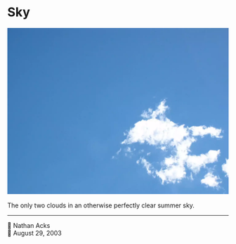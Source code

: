 # Sky

![A clear blue sky with two small blinding white clouds in the lower right](assets/2838105bd4160e2eca73774ffa6c9587.webp)

The only two clouds in an otherwise perfectly clear summer sky.

- - - -

<span aria-hidden="true">👤</span> Nathan Acks  
<span aria-hidden="true">📅</span> August 29, 2003
